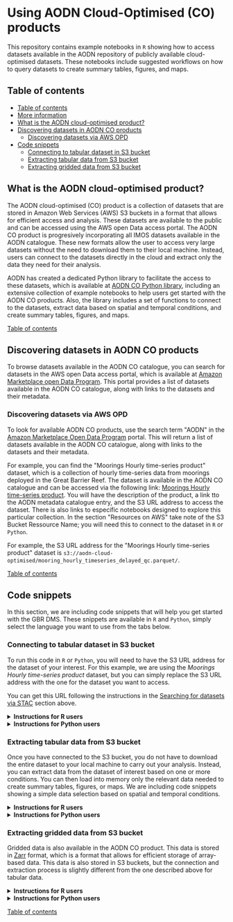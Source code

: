 # Using AODN Cloud-Optimised (CO) products

This repository contains example notebooks in `R` showing how to access datasets available in the AODN repository of publicly available cloud-optimised datasets. These notebooks include suggested workflows on how to query datasets to create summary tables, figures, and maps.

## Table of contents 

  - [Table of contents](#table-of-contents)
  - [More information](#more-information)
  - [What is the AODN cloud-optimised product?](#What-is-the-AODN-cloud-optimised-product?)
  - [Discovering datasets in AODN CO products](#Discovering-datasets-in-AODN-CO-products)
    - [Discovering datasets via AWS OPD](#Discovering-datasets-via-AWS-OPD)
  - [Code snippets](#code-snippets)
    - [Connecting to tabular dataset in S3 bucket](#connecting-to-tabular-dataset-in-s3-bucket)
    - [Extracting tabular data from S3 bucket](#extracting-tabular-data-from-s3-bucket)
    - [Extracting gridded data from S3 bucket](#extracting-gridded-data-from-s3-bucket)



## What is the AODN cloud-optimised product?

The AODN cloud-optimised (CO) product is a collection of datasets that are stored in Amazon Web Services (AWS) S3 buckets in a format that allows for efficient access and analysis. These datasets are available to the public and can be accessed using the AWS open Data access portal. The AODN CO product is progresively incorporating all IMOS datasets available in the AODN catalogue. These new formats allow the user to access very large datasets without the need to download them to their local machine. Instead, users can connect to the datasets directly in the cloud and extract only the data they need for their analysis.

AODN has created a dedicated Python library to facilitate the access to these datasets, which is available at [AODN CO Python library](https://github.com/aodn/aodn_cloud_optimised), including an extensive collection of example notebooks to help users get started with the AODN CO products. Also, the library includes a set of functions to connect to the datasets, extract data based on spatial and temporal conditions, and create summary tables, figures, and maps.


[Table of contents](#table-of-contents)

## Discovering datasets in AODN CO products

To browse datasets available in the AODN CO catalogue, you can search for datasets in the AWS open Data access portal, which is available at [Amazon Marketplace open Data Program](https://aws.amazon.com/marketplace/search/results?searchTerms=AODN&prevFilters=%257B%2522trk%2522%3A%25228384929b-0eb1-4af3-8996-07aa409646bc%2522%2C%2522sc_channel%2522%3A%2522el%2522%2C%2522FULFILLMENT_OPTION_TYPE%2522%3A%2522DATA_EXCHANGE%2522%2C%2522CONTRACT_TYPE%2522%3A%2522OPEN_DATA_LICENSES%2522%2C%2522filters%2522%3A%2522FULFILLMENT_OPTION_TYPE%2CCONTRACT_TYPE%2522%257D). This portal provides a list of datasets available in the AODN CO catalogue, along with links to the datasets and their metadata.



### Discovering datasets via AWS OPD

To look for available AODN CO products, use the search term "AODN" in the [Amazon Marketplace Open Data Program](https://aws.amazon.com/marketplace/search/results?searchTerms=AODN&prevFilters=%257B%2522trk%2522%3A%25228384929b-0eb1-4af3-8996-07aa409646bc%2522%2C%2522sc_channel%2522%3A%2522el%2522%2C%2522FULFILLMENT_OPTION_TYPE%2522%3A%2522DATA_EXCHANGE%2522%2C%2522CONTRACT_TYPE%2522%3A%2522OPEN_DATA_LICENSES%2522%2C%2522filters%2522%3A%2522FULFILLMENT_OPTION_TYPE%2CCONTRACT_TYPE%2522%257D) portal. This will return a list of datasets available in the AODN CO catalogue, along with links to the datasets and their metadata.

For example, you can find the "Moorings Hourly time-series product" dataset, which is a collection of hourly time-series data from moorings deployed in the Great Barrier Reef. The dataset is available in the AODN CO catalogue and can be accessed via the following link: [Moorings Hourly time-series product](https://aws.amazon.com/marketplace/pp/prodview-ehugzdbvxxvoa?sr=0-1&ref_=beagle&applicationId=AWSMPContessa). You will have the description of the product, a link tto the AODN metadata catalogue entry, and the S3 URL address to access the dataset. There is also links to especific notebooks designed to explore this particular collection. In the section "Resources on AWS" take note of the S3 Bucket Ressource Name; you will need this to connect to the dataset in `R` or `Python`.

For example, the S3 URL address for the "Moorings Hourly time-series product" dataset is `s3://aodn-cloud-optimised/mooring_hourly_timeseries_delayed_qc.parquet/`. 

[Table of contents](#table-of-contents)

## Code snippets

In this section, we are including code snippets that will help you get started with the GBR DMS. These snippets are available in `R` and `Python`, simply select the language you want to use from the tabs below.

### Connecting to tabular dataset in S3 bucket

To run this code in `R` or `Python`, you will need to have the S3 URL address for the dataset of your interest. For this example, we are using the *Moorings Hourly time-series product* dataset, but you can simply replace the S3 URL address with the one for the dataset you want to access.

You can get this URL following the instructions in the [Searching for datasets via STAC](#searching-for-datasets-via-stac) section above.

<details>

<summary><b> Instructions for R users </b></summary>

``` r
# Loading arrow library to connect to S3 bucket
library(arrow)
# Providing S3 URL address for dataset of interest
dataset_s3 <- "s3://aodn-cloud-optimised/mooring_hourly_timeseries_delayed_qc.parquet/"
# Connecting to S3 bucket
s3_conn <- s3_bucket(dataset_s3)
# Accessing dataset
ds <- open_dataset(s3_conn)
```

Remember that you can change the value of `dataset_s3` to the S3 URL address for the dataset you want to access.

Note that if you do not have the `arrow` library installed in your machine, you will need to install it before running the code above. You can do so by running the following line: `install.packages("arrow")`. Alternatively, you can run refer to the [Setting up your machine](#setting-up-your-machine) section below for instructions on how to install all packages used in this repository at once.

</details>

<details>

<summary><b> Instructions for Python users </b></summary>

``` python
# Loading pyarrow library to connect to S3 bucket
from pyarrow import parquet as pq
# Providing S3 URL address for dataset of interest
dataset_s3 = 's3://aodn-cloud-optimised/mooring_hourly_timeseries_delayed_qc.parquet/'
# Connecting to S3 bucket
ds = pq.ParquetDataset(dataset_s3)
```

Remember that you can change the value of `dataset_s3` to the S3 URL address for the dataset you want to access.

Note that if you do not have the `pyarrow` package installed in your machine, you will not be able to run the code above. You can install it using a package manager such as `pip` or `conda`. Alternatively, you can run refer to the [Setting up your machine](#setting-up-your-machine) section below for instructions on how to install all packages used in this repository at once.

</details>

### Extracting tabular data from S3 bucket

Once you have connected to the S3 bucket, you do not have to download the entire dataset to your local machine to carry out your analysis. Instead, you can extract data from the dataset of interest based on one or more conditions. You can then load into memory only the relevant data needed to create summary tables, figures, or maps. We are including code snippets showing a simple data selection based on spatial and temporal conditions.

<details>

<summary><b> Instructions for R users </b></summary>

Once you have connected to the S3 bucket, you can use [`dplyr` verbs](https://dplyr.tidyverse.org/) to extract a subset of the data based on one or more conditions. Here, we assume that a dataset connection has already been established following instructions in the [Connecting to S3 bucket](#connecting-to-s3-bucket) section above and this dataset is stored in the `ds` variable. We will assume that our dataset has `longitude`, `latitude`, and `time` columns, and we will use them to extract data based on spatial and temporal conditions.

``` r
# Loading relevant libraries
library(dplyr)

# We will extract data for the year 2019 that includes Townsville and Cairns
ds_subset <- ds |> 
  # Select one moorning site
  filter(site_code == "NRSMAI") 
  # select a TIME range
  filter(TIME >= "2019-01-01" & time <= "2019-12-31") |> 
  # We could even select only the columns we need
  # We will assume that the dataset also has a column called 'site_code' and we want to select it
  select(LONGITUDE, LATITUDE, TIME, site_code, TEMP, PSAL)

# We can now load the data into memory
ds_subset <- ds_subset |> 
  collect()
```

Note that these are common `dplyr` verbs, but they are actually excecuted by `arrow` (not all `dplyr` verbs are available in `arrow`, see (here)[https://arrow.apache.org/docs/r/reference/acero.html]). You don't get any data until you add the `collect()` verb at the end.   

You can change the values of the conditions above to extract data that is relevant for your needs. Other conditions may include extracting data based on a specific site, a specific depth range, or even a specific variable.

</details>

<details>

<summary><b> Instructions for Python users </b></summary>

Once you have connected to the S3 bucket, you can use the `pandas` package to connect to a dataset and extract a subset of the data based on one or more conditions. We will assume that our dataset has `longitude`, `latitude`, and `time` columns, and we will use them to extract data based on spatial and temporal conditions. We will use the *AIMS Sea Surface Temperature Monitoring Program* dataset as an example, but you can replace the S3 URL address with the one for the dataset you want to access.

``` python
# Loading relevant packages
import pandas as pd

# We store the S3 URL address in a variable
dataset_s3 = 's3://aodn-cloud-optimised/mooring_hourly_timeseries_delayed_qc.parquet/'

# We will define a variable with our conditions to extract data for the year 2019 that includes Townsville and Cairns
filters = [
    ('site_code', '==', 'NRSMAI'),
    ('TIME', '>=', pd.Timestamp('2019-01-01T10:00:00Z')),
    ('TIME', '<', pd.Timestamp('2020-01-01T10:00:00Z')),
]

# We will extract data for the year 2019 that includes Townsville and Cairns
ds_subset = pd.read_parquet(
    dataset_s3,
    # We can select the columns of our interest with the columns argument
    columns=['LATITUDE', 'LONGITUDE', 'TIME', 'site_code', 'TEMP', 'PSAL],
    # We can now apply our filters
    filters=filters,
    # We can connect anonymously because this is a public dataset
    storage_options={'anon': True},
)
```

</details>

### Extracting gridded data from S3 bucket

Gridded data is also available in the AODN CO product. This data is stored in [Zarr](https://zarr.readthedocs.io/en/stable/) format, which is a format that allows for efficient storage of array-based data. This data is also stored in S3 buckets, but the connection and extraction process is slightly different from the one described above for tabular data.

<details>

<summary><b> Instructions for R users </b></summary>

Unfortunately, there is not support yet to connect with Zarr files stored in a S3 bucket using `R`. However, you can use the `terra` package to connect to the netCDF files provided in the [AODN THREDDS server](https://thredds.aodn.org.au/thredds/catalog/IMOS/catalog.html). 


</details>

<details>

<summary><b> Instructions for Python users </b></summary>

Instead of using `dask_geopandas` to connect to the S3 bucket and extract tabular data, we will use the `s3fs` package to connect and extract gridded data. We will use the *satellite_austemp_sst-anomaly_australia.zarr/* dataset as an example, but you can replace the S3 URL address with the one for the dataset you want to access.

``` python
#Loading relevant packages
#Connecting to S3 bucket
import s3fs
#Loading and manipulating gridded data
import xarray as xr

#Storing the S3 URL address in a variable
url = 'satellite_austemp_sst-anomaly_australia.zarr/'

#Connecting to public bucket - No credentials required
s3_bucket = s3fs.S3FileSystem(anon = True)

#Loading data into memory
coral_ds = xr.open_dataset(s3fs.S3Map(root = url, s3 = s3_bucket), engine = 'zarr')
```

</details>

[Table of contents](#table-of-contents)
 